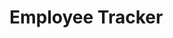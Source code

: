 # Employee Tracker
                                                                                                                                   

